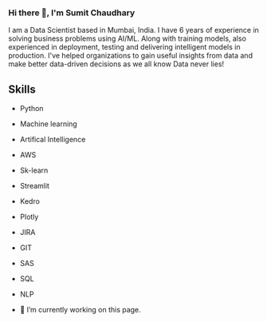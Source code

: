 
### Hi there 👋, I'm Sumit Chaudhary
I am a Data Scientist based in Mumbai, India. I have 6 years of experience in solving business problems using AI/ML. Along with training models, also experienced in deployment, testing and delivering intelligent models in production. I've helped organizations to gain useful insights from data and make better data-driven decisions as we all know Data never lies!

## Skills
- Python 
- Machine learning
- Artifical Intelligence 
- AWS
- Sk-learn 
- Streamlit 
- Kedro
- Plotly 
- JIRA
- GIT 
- SAS 
- SQL 
- NLP

- 🔭 I’m currently working on this page. 




